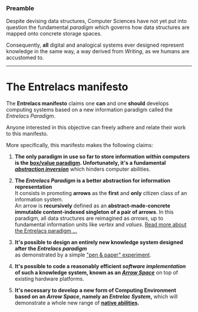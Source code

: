 ### Preamble ###

Despite devising data structures, Computer Sciences have not yet put into question the fundamental _paradigm_ which governs how data structures are mapped onto concrete
storage spaces.

Consequently, **all** digital and analogical systems ever designed represent knowledge in the same way, a way derived from _Writing_, as we humans are accustomed to.

---

# The Entrelacs manifesto #

The **Entrelacs manifesto** claims one **can** and one **should** develops computing systems
based on a new information paradigm called the _Entrelacs Paradigm_.

Anyone interested in this objective can freely adhere and relate their work to this manifesto.

More specifically, this manifesto makes the following claims:

1. **The only paradigm in use so far to store information within computers is the [box/value paradigm](BoxValueParadigm.md). Unfortunately, it's a fundamental _[abstraction inversion](http://en.wikipedia.org/wiki/Abstraction_inversion)_** which hinders computer abilities.

2. **The _Entrelacs Paradigm_ is a better abstraction for information representation**  
   It consists in promoting **arrows** as the **first** and **only** citizen class of an information system.  
   An arrow is **recursively** defined as an **abstract-made-concrete immutable content-indexed singleton of a pair of arrows**.
   In this paradigm, all data structures are reimagined as _arrows_, up to fundamental information units like _vertex_ and _values_.
   [Read more about the Entrelacs paradigm ...](ArrowParadigm.md)

3. **It's possible to design an entirely new knowledge system designed after the _Entrelacs paradigm_**  
   as demonstrated by a simple ["pen & paper" experiment](PenAndPaperReferenceDesign.md).

4. **It's possible to code a reasonably efficient _software implementation_ of such a knowledge system, known as an _[Arrow Space](ArrowsSpace.md)_** on top of existing hardware platforms.

5. **It's necessary to develop a new form of Computing Environment based on an _Arrow Space_, namely an _Entrelac System_,** which will demonstrate a whole new range of **[native abilities](EntrelacsCapabilities.md).**
